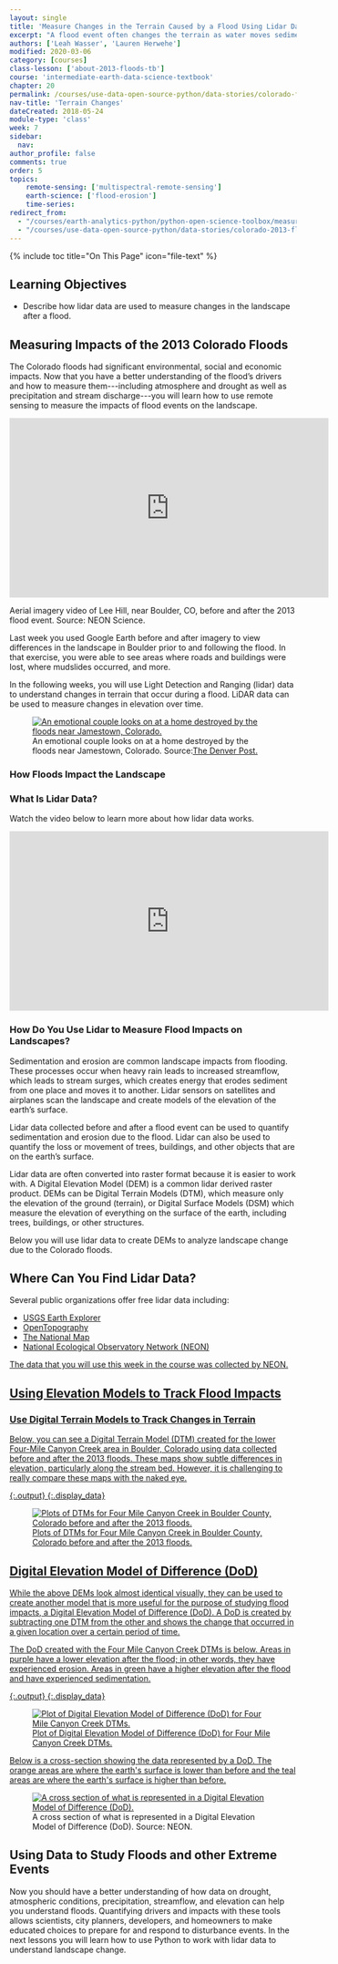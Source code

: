 ```yaml
---
layout: single
title: 'Measure Changes in the Terrain Caused by a Flood Using Lidar Data'
excerpt: "A flood event often changes the terrain as water moves sediment and debris across the landscape. Learn how terrain changes are measured using lidar remote sensing data."
authors: ['Leah Wasser', 'Lauren Herwehe']
modified: 2020-03-06
category: [courses]
class-lesson: ['about-2013-floods-tb']
course: 'intermediate-earth-data-science-textbook'
chapter: 20
permalink: /courses/use-data-open-source-python/data-stories/colorado-floods-2013/measure-changes-in-terrain-caused-by-floods/
nav-title: 'Terrain Changes'
dateCreated: 2018-05-24
module-type: 'class'
week: 7
sidebar:
  nav:
author_profile: false
comments: true
order: 5
topics: 
    remote-sensing: ['multispectral-remote-sensing']
    earth-science: ['flood-erosion']
    time-series:  
redirect_from:
  - "/courses/earth-analytics-python/python-open-science-toolbox/measure-changes-in-terrain-caused-by-floods/"
  - "/courses/use-data-open-source-python/data-stories/colorado-2013-floods/measure-changes-in-terrain-caused-by-floods/"
---
```


{% include toc title="On This Page" icon="file-text" %}

<div class='notice--success' markdown="1">

## <i class="fa fa-graduation-cap" aria-hidden="true"></i> Learning Objectives

* Describe how lidar data are used to measure changes in the landscape after a flood.

</div>


## Measuring Impacts of the 2013 Colorado Floods

The Colorado floods had significant environmental, social and economic impacts. Now that you have a better understanding of the flood’s drivers and how to measure them---including atmosphere and drought as well as precipitation and stream discharge---you will learn how to use remote sensing to measure the impacts of flood events on the landscape.

<iframe width="560" height="315" src="https://www.youtube.com/embed/bUcWERTM-OA?rel=0" frameborder="0" allow="autoplay; encrypted-media" allowfullscreen></iframe>

Aerial imagery video of Lee Hill, near Boulder, CO, before and after the 2013 flood event. Source: NEON Science.


Last week you used Google Earth before and after imagery to view differences in the landscape in Boulder prior to and following the flood. In that exercise, you were able to see areas where roads and buildings were lost, where mudslides occurred, and more. 

In the following weeks, you will use Light Detection and Ranging (lidar) data to understand changes in terrain that occur during a flood. LiDAR data can be used to measure changes in elevation over time.
 
<figure>
 <a href="{{ site.url }}/images/earth-analytics/science/colorado-2013-floods/jamestown-home-destroyed-colorado-floods.jpg">
 <img src="{{ site.url }}/images/earth-analytics/science/colorado-2013-floods/jamestown-home-destroyed-colorado-floods.jpg" alt = "An emotional couple looks on at a home destroyed by the floods near Jamestown, Colorado."></a>
 <figcaption>An emotional couple looks on at a home destroyed by the floods near Jamestown, Colorado. Source:<a href="https://www.denverpost.com/2015/09/12/two-years-later-2013-colorado-floods-remain-a-nightmare-for-some/" target="_blank">The Denver Post.</a>
 </figcaption>
</figure>


### How Floods Impact the Landscape

### What Is Lidar Data?

Watch the video below to learn more about how lidar data works. 

<iframe width="560" height="315" src="https://www.youtube.com/embed/EYbhNSUnIdU?rel=0" frameborder="0" allow="autoplay; encrypted-media" allowfullscreen></iframe>


### How Do You Use Lidar to Measure Flood Impacts on Landscapes?

Sedimentation and erosion are common landscape impacts from flooding. These processes occur when heavy rain leads to increased streamflow, which leads to stream surges, which creates energy that erodes sediment from one place and moves it to another. Lidar sensors on satellites and airplanes scan the landscape and create models of the elevation of the earth’s surface. 

Lidar data collected before and after a flood event can be used to quantify sedimentation and erosion due to the flood. Lidar can also be used to quantify the loss or movement of trees, buildings, and other objects that are on the earth’s surface.

Lidar data are often converted into raster format because it is easier to work with. A Digital Elevation Model (DEM) is a common lidar derived raster product. DEMs can be Digital Terrain Models (DTM), which measure only the elevation of the ground (terrain), or Digital Surface Models (DSM) which measure the elevation of everything on the surface of the earth, including trees, buildings, or other structures. 

Below you will use lidar data to create DEMs to analyze landscape change due to the Colorado floods.

## Where Can You Find Lidar Data?

Several public organizations offer free lidar data including:

* <a href="https://earthexplorer.usgs.gov/" target="_blank">USGS Earth Explorer</a>
* <a href="http://www.opentopography.org/" target = "_blank">OpenTopography</a>
* <a href="https://www.usgs.gov/core-science-systems/ngp/tnm-delivery/" target = "_blank">The National Map</a>
* <a href="http://www.neonscience.org/" target = "_blank">National Ecological Observatory Network (NEON)

The data that you will use this week in the course was collected by NEON.

## Using Elevation Models to Track Flood Impacts  

### Use Digital Terrain Models to Track Changes in Terrain  

Below, you can see a Digital Terrain Model (DTM) created for the lower Four-Mile Canyon Creek area in Boulder, Colorado using data collected before and after the 2013 floods. These maps show subtle differences in elevation, particularly along the stream bed. However, it is challenging to really compare these maps with the naked eye.



{:.output}
{:.display_data}

<figure>

<img src = "{{ site.url }}/images/courses/intermediate-earth-data-science-textbook/data-stories/colorado-2013-floods/2018-02-05-coflood-04-terrain-impacts/2018-02-05-coflood-04-terrain-impacts_3_0.png" alt = "Plots of DTMs for Four Mile Canyon Creek in Boulder County, Colorado before and after the 2013 floods.">
<figcaption>Plots of DTMs for Four Mile Canyon Creek in Boulder County, Colorado before and after the 2013 floods.</figcaption>

</figure>




## Digital Elevation Model of Difference (DoD)

While the above DEMs look almost identical visually, they can be used to create another model that is more useful for the purpose of studying flood impacts, a Digital Elevation Model of Difference (DoD). A DoD is created by subtracting one DTM from the other and shows the change that occurred in a given location over a certain period of time.

The DoD created with the Four Mile Canyon Creek DTMs is below. Areas in purple have a lower elevation after the flood; in other words, they have experienced erosion. Areas in green have a higher elevation after the flood and have experienced sedimentation.



{:.output}
{:.display_data}

<figure>

<img src = "{{ site.url }}/images/courses/intermediate-earth-data-science-textbook/data-stories/colorado-2013-floods/2018-02-05-coflood-04-terrain-impacts/2018-02-05-coflood-04-terrain-impacts_5_0.png" alt = "Plot of Digital Elevation Model of Difference (DoD) for Four Mile Canyon Creek DTMs.">
<figcaption>Plot of Digital Elevation Model of Difference (DoD) for Four Mile Canyon Creek DTMs.</figcaption>

</figure>




Below is a cross-section showing the data represented by a DoD. The orange areas are where the earth's surface is lower than before and the teal areas are where the earth's surface is higher than before.
 
<figure>
 <a href="{{ site.url }}/images/earth-analytics/science/colorado-2013-floods/dtm-dod-cross-section-colorado-floods.jpg">
 <img src="{{ site.url }}/images/earth-analytics/science/colorado-2013-floods/dtm-dod-cross-section-colorado-floods.jpg" alt = "A cross section of what is represented in a Digital Elevation Model of Difference (DoD)."></a>
 <figcaption>A cross section of what is represented in a Digital Elevation Model of Difference (DoD). Source: NEON.
 </figcaption>
</figure>


## Using Data to Study Floods and other Extreme Events

Now you should have a better understanding of how data on drought, atmospheric conditions, precipitation, streamflow, and elevation can help you understand floods. Quantifying drivers and impacts with these tools allows scientists, city planners, developers, and homeowners to make educated choices to prepare for and respond to disturbance events. In the next lessons you will learn how to use Python to work with lidar data to understand landscape change.
